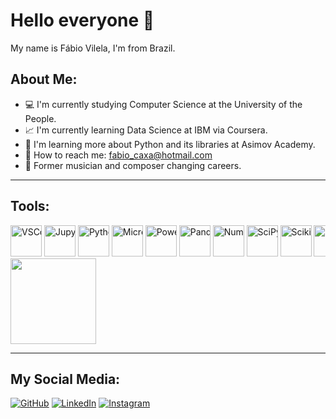 # Hello everyone :wave:

My name is Fábio Vilela, I'm from Brazil.

##  About Me:
- :computer: I'm currently studying Computer Science at the University of the People.
- :chart_with_upwards_trend: I'm currently learning Data Science at IBM via Coursera.
- :snake: I'm learning more about Python and its libraries at Asimov Academy.
- :e-mail: How to reach me: [fabio_caxa@hotmail.com](fabio_caxa@hotmail.com)
- :musical_keyboard: Former musician and composer changing careers.
<hr>

## Tools:
<div style="overflow-x: auto; white-space: nowrap;">
    <img src="https://cdn.jsdelivr.net/gh/devicons/devicon/icons/vscode/vscode-original-wordmark.svg" alt="VSCode Icon" title="Visual Studio Code" width="50" height="50" />
    <img src="https://cdn.jsdelivr.net/gh/devicons/devicon/icons/jupyter/jupyter-original-wordmark.svg" alt="Jupyter Icon" title="Jupyter" width="50" height="50" />
    <img src="https://cdn.jsdelivr.net/gh/devicons/devicon/icons/python/python-original-wordmark.svg" alt="Python Icon" title="Python" width="50" height="50" />
    <img src="https://upload.wikimedia.org/wikipedia/commons/thumb/3/34/Microsoft_Office_Excel_%282019%E2%80%93present%29.svg/768px-Microsoft_Office_Excel_%282019%E2%80%93present%29.svg.png" alt="Microsoft Excel Icon" title="Microsoft Excel" width="50" height="50" />
    <img src="https://github.com/microsoft/PowerBI-Icons/blob/main/PNG/Power-BI.png?raw=true" alt="Power BI Icon" title="Power BI" width="50" height="50" />
    <img src="https://cdn.jsdelivr.net/gh/devicons/devicon/icons/pandas/pandas-original-wordmark.svg" alt="Pandas Icon" title="Pandas" width="50" height="50" />
    <img src="https://cdn.jsdelivr.net/gh/devicons/devicon/icons/numpy/numpy-original-wordmark.svg" alt="NumPy Icon" title="NumPy" width="50" height="50" />
    <img src="https://upload.wikimedia.org/wikipedia/commons/b/b2/SCIPY_2.svg" alt="SciPy Icon" title="SciPy" width="50" height="50" />
    <img src="https://cdn.jsdelivr.net/gh/devicons/devicon@latest/icons/scikitlearn/scikitlearn-original.svg" alt="Scikit-Learn Icon" title="Scikit-Learn" width="50" height="50" />
    <img src="https://icon.icepanel.io/Technology/svg/Matplotlib.svg" alt="Matplotlib Icon" title="Matplotlib" width="50" height="50" />
    <img src="https://cdn.worldvectorlogo.com/logos/seaborn-1.svg" alt="Seaborn Icon" title="Seaborn" width="50" height="50" />
    <img src="https://icon.icepanel.io/Technology/svg/Ploty.svg" alt="Plotly Icon" title="Plotly" width="50" height="50" />
    <img src="https://icon.icepanel.io/Technology/svg/Streamlit.svg" alt="Streamlit Logo" title="Streamlit" width="50" height="50" />
    <img src="https://cdn.jsdelivr.net/gh/devicons/devicon/icons/sqlite/sqlite-original.svg" alt="SQLite Icon" title="SQLite" width="50" height="50" />
    <img src="https://cdn.jsdelivr.net/gh/devicons/devicon/icons/mysql/mysql-original-wordmark.svg" alt="MySQL Icon" title="MySQL" width="50" height="50" />
    <img src="https://cdn.jsdelivr.net/gh/devicons/devicon/icons/javascript/javascript-original.svg" alt="JavaScript Icon" title="JavaScript" width="50" height="50" />
    <img src="https://cdn.jsdelivr.net/gh/devicons/devicon/icons/html5/html5-plain-wordmark.svg" alt="HTML5 Icon" title="HTML5" width="50" height="50" />
    <img src="https://cdn.jsdelivr.net/gh/devicons/devicon/icons/css3/css3-plain-wordmark.svg" alt="CSS3 Icon" title="CSS3" width="50" height="50" />
    <img src="https://cdn.jsdelivr.net/gh/devicons/devicon/icons/markdown/markdown-original.svg" alt="Markdown Icon" title="Markdown" width="50" height="50" />
</div>


<img height="137px" align="center" src="https://github-readme-stats.vercel.app/api/top-langs/?username=FabioCaxa&amp;layout=compact&amp;text_color=daf7dc&amp;bg_color=151515" style="max-width: 100%;">
<hr>

## My Social Media:
<a href="https://github.com/FabioCaxa" target="_blank">![GitHub](https://img.shields.io/badge/github-%23121011.svg?style=for-the-badge&logo=github&logoColor=white)</a> <a href="https://www.linkedin.com/in/fabio-clemente-vilela/" target="_blank">![LinkedIn](https://img.shields.io/badge/linkedin-%230077B5.svg?style=for-the-badge&logo=linkedin&logoColor=white)</a> <a href="https://www.instagram.com/fabio_vilela_caxa/" target="_blank">![Instagram](https://img.shields.io/badge/Instagram-%23E4405F.svg?style=for-the-badge&logo=Instagram&logoColor=white)</a>
          
